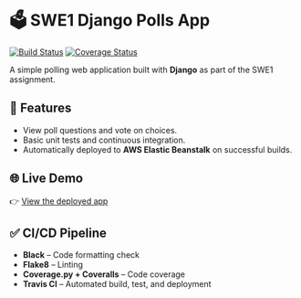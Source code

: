 # 🗳️ SWE1 Django Polls App

[![Build Status](https://app.travis-ci.com/Heet852003/swe1-app.svg?branch=main)](https://app.travis-ci.com/github/Heet852003/swe1-app)
[![Coverage Status](https://coveralls.io/repos/github/Heet852003/swe1-app/badge.svg)](https://coveralls.io/github/Heet852003/swe1-app)


A simple polling web application built with **Django** as part of the SWE1 assignment.

## 🚀 Features
- View poll questions and vote on choices.
- Basic unit tests and continuous integration.
- Automatically deployed to **AWS Elastic Beanstalk** on successful builds.

## 🌐 Live Demo
👉 [View the deployed app](http://swe1-env.eba-zmzqktxw.us-east-1.elasticbeanstalk.com/polls/)

## ✅ CI/CD Pipeline
- **Black** – Code formatting check  
- **Flake8** – Linting  
- **Coverage.py + Coveralls** – Code coverage  
- **Travis CI** – Automated build, test, and deployment


